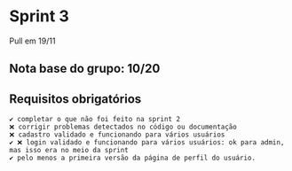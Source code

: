 # Sprint 3 
Pull em 19/11

## Nota base do grupo: 10/20

## Requisitos obrigatórios
	✔️ completar o que não foi feito na sprint 2
	❌ corrigir problemas detectados no código ou documentação
	❌ cadastro validado e funcionando para vários usuários
	✔️ ❌ login validado e funcionando para vários usuários: ok para admin, mas isso era no meio da sprint
	✔️ pelo menos a primeira versão da página de perfil do usuário.
